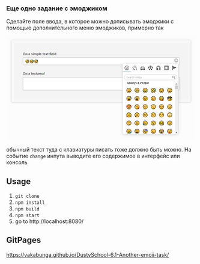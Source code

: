 ### Еще одно задание с эмоджиком

Сделайте поле ввода, в которое можно дописывать эмоджики с помощью дополнительного меню эмоджиков, примерно так

![Untitled](https://raw.githubusercontent.com/LCweb-ita/LC-emoji-picker/HEAD/picker_preview.png)

обычный текст туда с клавиатуры писать тоже должно быть можно. На событие `change` инпута выводите его содержимое в интерфейс или консоль

## Usage

1. `git clone`
2. `npm install`
3. `npm build`
4. `npm start`
5. go to http://localhost:8080/

## GitPages

https://vakabunga.github.io/DustySchool-6.1-Another-emoji-task/
